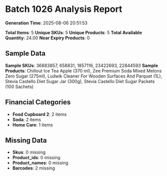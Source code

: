# Batch 1026 Analysis Report

**Generation Time**: 2025-08-06 20:51:53

**Total Items**: 5
**Unique SKUs**: 5
**Unique Products**: 5
**Total Available Quantity**: 24.00
**Near Expiry Products**: 0

## Sample Data
**Sample SKUs**: 36883857, 658831, 1857116, 23422693, 22844593
**Sample Products**: Chillout Ice Tea Apple (370 ml), Zee Premium Soda Mixed Melons Zero Sugar (275ml), Ludwik Cleaner For Wooden Surfaces And Parquet (1L), Stevia Castello Diet Sugar Jar (300g), Stevia Castello Diet Sugar Packets (100 Sachets) 

## Financial Categories
- **Food Cupboard 2**: 2 items
- **Soda**: 2 items
- **Home Care**: 1 items

## Missing Data
- **Skus**: 0 missing
- **Product_ids**: 0 missing
- **Product_names**: 0 missing
- **Barcodes**: 2 missing
